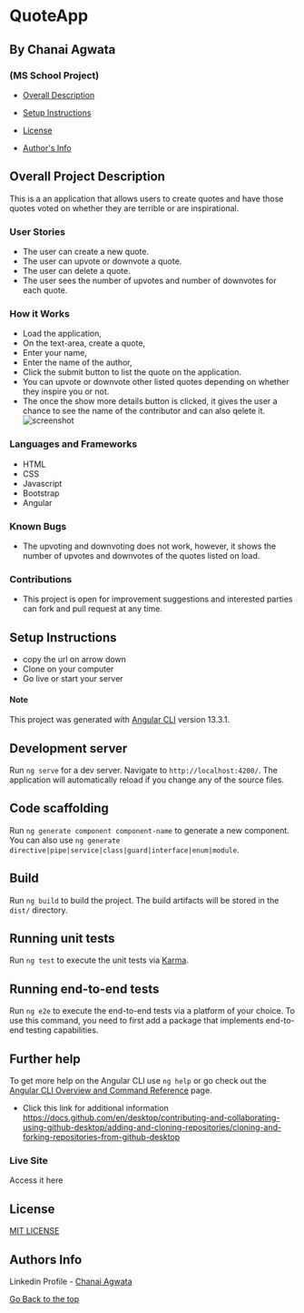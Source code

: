 # QuoteApp

## By Chanai Agwata
### (MS School Project)

* [Overall Description](https://github.com/chanaiagwata/Quote-App/tree/master#overall-project-description)

* [Setup Instructions](https://github.com/chanaiagwata/Quote-App/tree/master#setup-instructions)

* [License](https://github.com/chanaiagwata/Quote-App/tree/master#license)

* [Author's Info](https://github.com/chanaiagwata/Quote-App/tree/master#authors-info)

## Overall Project Description
<p>This is a an application that allows users to create quotes and have those quotes voted on whether they are terrible or are inspirational.</p>

### User Stories
* The user can create a new quote.
* The user can upvote or downvote a quote.
* The user can delete a quote.
* The user sees the number of upvotes and number of downvotes for each quote.
### How it Works
* Load the application,
* On the text-area, create a quote,
* Enter your name, 
* Enter the name of the author,
* Click the submit button to list the quote on the application.
* You can upvote or downvote other listed quotes depending on whether they inspire you or not.
* The once the show more details button is clicked, it gives the user a chance to see the name of the contributor and can also qelete it. 
![screenshot]()
### Languages and Frameworks
* HTML
* CSS
* Javascript
* Bootstrap
* Angular
### Known Bugs
* The upvoting and downvoting does not work, however, it shows the number of upvotes and downvotes of the quotes listed on load. 
### Contributions
* This project is open for improvement suggestions and interested parties can fork and pull request at any time.

## Setup Instructions
* copy the url on arrow down
* Clone on your computer
* Go live or start your server
#### Note
This project was generated with [Angular CLI](https://github.com/angular/angular-cli) version 13.3.1.

## Development server

Run `ng serve` for a dev server. Navigate to `http://localhost:4200/`. The application will automatically reload if you change any of the source files.

## Code scaffolding

Run `ng generate component component-name` to generate a new component. You can also use `ng generate directive|pipe|service|class|guard|interface|enum|module`.

## Build

Run `ng build` to build the project. The build artifacts will be stored in the `dist/` directory.

## Running unit tests

Run `ng test` to execute the unit tests via [Karma](https://karma-runner.github.io).

## Running end-to-end tests

Run `ng e2e` to execute the end-to-end tests via a platform of your choice. To use this command, you need to first add a package that implements end-to-end testing capabilities.

## Further help

To get more help on the Angular CLI use `ng help` or go check out the [Angular CLI Overview and Command Reference](https://angular.io/cli) page.

* Click this link for additional information https://docs.github.com/en/desktop/contributing-and-collaborating-using-github-desktop/adding-and-cloning-repositories/cloning-and-forking-repositories-from-github-desktop

### Live Site
Access it here 


## License
[MIT LICENSE](LICENSE)


## Authors Info

Linkedin Profile - [Chanai Agwata](https://www.linkedin.com/in/chanai-agwata-90a345146/)

[Go Back to the top](#portfolio)

